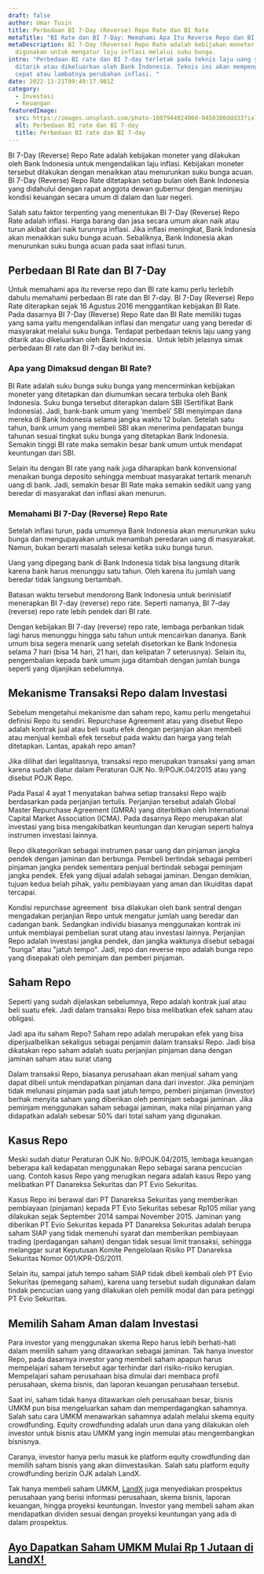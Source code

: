 ```yaml
---
draft: false
author: Umar Tusin
title: Perbedaan BI 7-Day (Reverse) Repo Rate dan BI Rate
metaTitle: "BI Rate dan BI 7-Day: Memahami Apa Itu Reverse Repo dan BI Rate"
metaDescription: BI 7-Day (Reverse) Repo Rate adalah kebijakan moneter yang
  digunakan untuk mengatur laju inflasi melalui suku bunga.
intro: "Perbedaan BI rate dan BI 7-day terletak pada teknis laju uang yang
  ditarik atau dikeluarkan oleh Bank Indonesia. Teknis ini akan mempengaruhi
  cepat atau lambatnya perubahan inflasi. "
date: 2022-11-21T09:49:17.981Z
category:
  - Investasi
  - Keuangan
featuredImage:
  src: https://images.unsplash.com/photo-1607944024060-0450380ddd33?ixlib=rb-4.0.3&ixid=MnwxMjA3fDB8MHxwaG90by1wYWdlfHx8fGVufDB8fHx8&auto=format&fit=crop&w=1032&q=80
  alt: Perbedaan BI rate dan BI 7-day
  title: Perbedaan BI rate dan BI 7-day
---
```

<!--StartFragment-->

BI 7-Day (Reverse) Repo Rate adalah kebijakan moneter yang dilakukan oleh Bank Indonesia untuk mengendalikan laju inflasi. Kebijakan moneter tersebut dilakukan dengan menaikkan atau menurunkan suku bunga acuan. BI 7-Day (Reverse) Repo Rate ditetapkan setiap bulan oleh Bank Indonesia yang didahului dengan rapat anggota dewan gubernur dengan meninjau kondisi keuangan secara umum di dalam dan luar negeri.



Salah satu faktor terpenting yang menentukan BI 7-Day (Reverse) Repo Rate adalah inflasi. Harga barang dan jasa secara umum akan naik atau turun akibat dari naik turunnya inflasi. Jika inflasi meningkat, Bank Indonesia akan menaikkan suku bunga acuan. Sebaliknya, Bank Indonesia akan menurunkan suku bunga acuan pada saat inflasi turun.

## Perbedaan BI Rate dan BI 7-Day

Untuk memahami apa itu reverse repo dan BI rate kamu perlu terlebih dahulu memahami perbedaan BI rate dan BI 7-day. BI 7-Day (Reverse) Repo Rate diterapkan sejak 16 Agustus 2016 menggantikan kebijakan BI Rate.  Pada dasarnya BI 7-Day (Reverse) Repo Rate dan BI Rate memiliki tugas yang sama yaitu mengendalikan inflasi dan mengatur uang yang beredar di masyarakat melalui suku bunga. Terdapat perbedaan teknis laju uang yang ditarik atau dikeluarkan oleh Bank Indonesia.  Untuk lebih jelasnya simak perbedaan BI rate dan BI 7-day berikut ini.

### Apa yang Dimaksud dengan BI Rate?

BI Rate adalah suku bunga suku bunga yang mencerminkan kebijakan moneter yang ditetapkan dan diumumkan secara terbuka oleh Bank Indonesia. Suku bunga tersebut diterapkan dalam SBI (Sertifikat Bank Indonesia). Jadi, bank-bank umum yang ‘membeli’ SBI menyimpan dana mereka di Bank Indonesia selama jangka waktu 12 bulan. Setelah satu tahun, bank umum yang membeli SBI akan menerima pendapatan bunga tahunan sesuai tingkat suku bunga yang ditetapkan Bank Indonesia. Semakin tinggi BI rate maka semakin besar bank umum untuk mendapat keuntungan dari SBI.



Selain itu dengan BI rate yang naik juga diharapkan bank konvensional menaikan bunga deposito sehingga membuat masyarakat tertarik menaruh uang di bank. Jadi, semakin besar BI Rate maka semakin sedikit uang yang beredar di masyarakat dan inflasi akan menurun.

### Memahami BI 7-Day (Reverse) Repo Rate

Setelah inflasi turun, pada umumnya Bank Indonesia akan menurunkan suku bunga dan mengupayakan untuk menambah peredaran uang di masyarakat. Namun, bukan berarti masalah selesai ketika suku bunga turun.



Uang yang dipegang bank di Bank Indonesia tidak bisa langsung ditarik karena bank harus menunggu satu tahun. Oleh karena itu jumlah uang beredar tidak langsung bertambah.



Batasan waktu tersebut mendorong Bank Indonesia untuk berinisiatif menerapkan BI 7-day (reverse) repo rate. Seperti namanya, BI 7-day (reverse) repo rate lebih pendek dari BI rate.



Dengan kebijakan BI 7-day (reverse) repo rate, lembaga perbankan tidak lagi harus menunggu hingga satu tahun untuk mencairkan dananya. Bank umum bisa segera menarik uang setelah disetorkan ke Bank Indonesia selama 7 hari (bisa 14 hari, 21 hari, dan kelipatan 7 seterusnya). Selain itu, pengembalian kepada bank umum juga ditambah dengan jumlah bunga seperti yang dijanjikan sebelumnya.

## Mekanisme Transaksi Repo dalam Investasi

Sebelum mengetahui mekanisme dan saham repo, kamu perlu mengetahui definisi Repo itu sendiri. Repurchase Agreement atau yang disebut Repo adalah kontrak jual atau beli suatu efek dengan perjanjian akan membeli atau menjual kembali efek tersebut pada waktu dan harga yang telah ditetapkan. Lantas, apakah repo aman?



Jika dilihat dari legalitasnya, transaksi repo merupakan transaksi yang aman karena sudah diatur dalam Peraturan OJK No. 9/POJK.04/2015 atau yang disebut POJK Repo.



Pada Pasal 4 ayat 1 menyatakan bahwa setiap transaksi Repo wajib berdasarkan pada perjanjian tertulis. Perjanjian tersebut adalah Global Master Repurchase Agreement (GMRA) yang diterbitkan oleh International Capital Market Association (ICMA). Pada dasarnya Repo merupakan alat investasi yang bisa mengakibatkan keuntungan dan kerugian seperti halnya instrumen investasi lainnya.



Repo dikategorikan sebagai instrumen pasar uang dan pinjaman jangka pendek dengan jaminan dan berbunga. Pembeli bertindak sebagai pemberi pinjaman jangka pendek sementara penjual bertindak sebagai peminjam jangka pendek. Efek yang dijual adalah sebagai jaminan. Dengan demikian, tujuan kedua belah pihak, yaitu pembiayaan yang aman dan likuiditas dapat tercapai.



Kondisi repurchase agreement  bisa dilakukan oleh bank sentral dengan mengadakan perjanjian Repo untuk mengatur jumlah uang beredar dan cadangan bank. Sedangkan individu biasanya menggunakan kontrak ini untuk membiayai pembelian surat utang atau investasi lainnya. Perjanjian Repo adalah investasi jangka pendek, dan jangka waktunya disebut sebagai "bunga" atau "jatuh tempo". Jadi, repo dan reverse repo adalah bunga repo yang disepakati oleh peminjam dan pemberi pinjaman.

## Saham Repo

Seperti yang sudah dijelaskan sebelumnya, Repo adalah kontrak jual atau beli suatu efek. Jadi dalam transaksi Repo bisa melibatkan efek saham atau obligasi.



Jadi apa itu saham Repo? Saham repo adalah merupakan efek yang bisa diperjualbelikan sekaligus sebagai penjamin dalam transaksi Repo. Jadi bisa dikatakan repo saham adalah suatu perjanjian pinjaman dana dengan jaminan saham atau surat utang



Dalam transaksi Repo, biasanya perusahaan akan menjual saham yang dapat dibeli untuk mendapatkan pinjaman dana dari investor. Jika peminjam tidak melunasi pinjaman pada saat jatuh tempo, pemberi pinjaman (investor) berhak menyita saham yang diberikan oleh peminjam sebagai jaminan. Jika peminjam menggunakan saham sebagai jaminan, maka nilai pinjaman yang didapatkan adalah sebesar 50% dari total saham yang digunakan.

## Kasus Repo

Meski sudah diatur Peraturan OJK No. 9/POJK.04/2015, lembaga keuangan beberapa kali kedapatan menggunakan Repo sebagai sarana pencucian uang. Contoh kasus Repo yang merugikan negara adalah kasus Repo yang melibatkan PT Danareksa Sekuritas dan PT Evio Sekuritas.



Kasus Repo ini berawal dari PT Danareksa Sekuritas yang memberikan pembiayaan (pinjaman) kepada PT Evio Sekuritas sebesar Rp105 miliar yang dilakukan sejak September 2014 sampai November 2015. Jaminan yang diberikan PT Evio Sekuritas kepada PT Danareksa Sekuritas adalah berupa saham SIAP yang tidak memenuhi syarat dan memberikan pembiayaan trading (perdagangan saham) dengan tidak sesuai limit transaksi, sehingga melanggar surat Keputusan Komite Pengelolaan Risiko PT Danareksa Sekuritas Nomor 001/KPR-DS/2011.



Selain itu, sampai jatuh tempo saham SIAP tidak dibeli kembali oleh PT Evio Sekuritas (pemegang saham), karena uang tersebut sudah digunakan dalam tindak pencucian uang yang dilakukan oleh pemilik modal dan para petinggi PT Evio Sekuritas.

## Memilih Saham Aman dalam Investasi

Para investor yang menggunakan skema Repo harus lebih berhati-hati dalam memilih saham yang ditawarkan sebagai jaminan. Tak hanya investor Repo, pada dasarnya investor yang membeli saham apapun harus mempelajari saham tersebut agar terhindar dari risiko-risiko kerugian. Mempelajari saham perusahaan bisa dimulai dari membaca profil perusahaan, skema bisnis, dan laporan keuangan perusahaan tersebut. 



Saat ini, saham tidak hanya ditawarkan oleh perusahaan besar, bisnis UMKM pun bisa mengeluarkan saham dan memperdagangkan sahamnya. Salah satu cara UMKM menawarkan sahamnya adalah melalui skema equity crowdfunding. Equity crowdfunding adalah urun dana yang dilakukan oleh investor untuk bisnis atau UMKM yang ingin memulai atau mengembangkan bisnisnya.



Caranya, investor hanya perlu masuk ke platform equity crowdfunding dan memilih saham bisnis yang akan diinvestasikan. Salah satu platform equity crowdfunding berizin OJK adalah LandX.



Tak hanya membeli saham UMKM, [LandX](https://landx.id/) juga menyediakan prospektus perusahaan yang berisi informasi perusahaan, skema bisnis, laporan keuangan, hingga proyeksi keuntungan. Investor yang membeli saham akan mendapatkan dividen sesuai dengan proyeksi keuntungan yang ada di dalam prospektus. 



## [Ayo Dapatkan Saham UMKM Mulai Rp 1 Jutaan di LandX! ](https://app.landx.id/?utm_source=Organic+Page&utm_medium=Content+Blog&utm_campaign=BlogLandX&utm_id=Blog)

<!--EndFragment-->